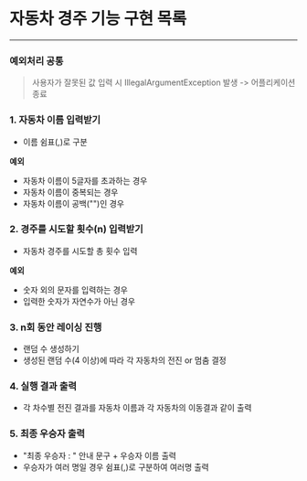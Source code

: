 # 자동차 경주 기능 구현 목록

---

### 예외처리 공통

> 사용자가 잘못된 값 입력 시 IllegalArgumentException 발생 -> 어플리케이션 종료

### 1. 자동차 이름 입력받기

- 이름 쉼표(,)로 구분

**예외**

- 자동차 이름이 5글자를 초과하는 경우
- 자동차 이름이 중복되는 경우
- 자동차 이름이 공백("")인 경우

### 2. 경주를 시도할 횟수(n) 입력받기

- 자동차 경주를 시도할 총 횟수 입력

**예외**

- 숫자 외의 문자를 입력하는 경우
- 입력한 숫자가 자연수가 아닌 경우

### 3. n회 동안 레이싱 진행

- 랜덤 수 생성하기
- 생성된 랜덤 수(4 이상)에 따라 각 자동차의 전진 or 멈춤 결정

### 4. 실행 결과 출력

- 각 차수별 전진 결과를 자동차 이름과 각 자동차의 이동결과 같이 출력

### 5. 최종 우승자 출력

- "최종 우승자 : " 안내 문구 + 우승자 이름 출력
- 우승자가 여러 명일 경우 쉼표(,)로 구분하여 여러명 출력

